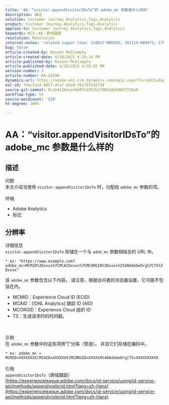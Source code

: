 ```yaml
---
title: 'AA：“visitor.appendVisitorIDsTo”的 adobe_mc 参数是什么样的'
description: 描述
solution: Customer Journey Analytics,Tags,Analytics
product: Customer Journey Analytics,Tags,Analytics
applies-to: Customer Journey Analytics,Tags,Analytics
keywords: KCS；AA；跨域跟踪
resolution: Resolution
internal-notes: 'ralated suppor case: 210817-000342; 191114-000471; 170123-000011; 220408-000014'
bug: false
article-created-by: Roxann McGlumphy
article-created-date: 4/18/2022 4:26:14 PM
article-published-by: Roxann McGlumphy
article-published-date: 4/18/2022 4:26:35 PM
version-number: 2
article-number: KA-19190
dynamics-url: https://adobe-ent.crm.dynamics.com/main.aspx?forceUCI=1&pagetype=entityrecord&etn=knowledgearticle&id=937d8042-34bf-ec11-983e-0022480abde0
exl-id: fbbc7a14-6057-4fa7-bda9-f61703532734
source-git-commit: 0c3e421beca46d9fe1952b1f98538a50697216a0
workflow-type: ht
source-wordcount: '129'
ht-degree: 100%

---
```


# AA：“visitor.appendVisitorIDsTo”的 adobe_mc 参数是什么样的

## 描述

问题<br>
本文介绍当使用 `visitor.appendVisitorIDsTo` 时，分配给 `adobe_mc` 参数的项。
<br><br>环境<br>
- Adobe Analytics
- 标记



## 分辨率

详细信息<br>
`visitor.appendVisitorIDsTo` 存储在一个与 `adob_mc` 参数相结合的 URL 中。

`* ex: "https://www.example.com?adobe_mc=MCMID%3Dxxxx%7CMCAIDxxxx%7CMCORGID%3Dxxxx%2540AdobeOrg%7CTS%3Dxxxx"`

该 `adobe_mc` 参数包含以下内容。
 请注意，根据访问者的浏览器设置，它可能不包括在内。

- MCMID：Experience Cloud ID (ECID)
- MCAID：[!DNL Analytics] 跟踪 ID (AID)
- MCORGID：Experience Cloud 组织 ID
- TS：生成请求时的时间戳。

<br><br>示例<br>
在 `adobe_mc` 参数中的这些项用“|”分隔（管道）。 并且它们存储在编码中。

`* ex: adobe_mc = MCMID=XXXXXXXX|MCAID=XXXXXXX|MCORGID=XXXXXX%40AdobeOrg|TS=XXXXXXXXXX`
<br><br>引用<br>
`appendVisitorIDsTo`（跨域跟踪）
[https://experienceleague.adobe.com/docs/id-service/using/id-service-api/methods/appendvisitorid.html?lang=zh-Hans](https://experienceleague.adobe.com/docs/id-service/using/id-service-api/methods/appendvisitorid.html?lang=zh-Hans)
